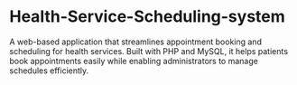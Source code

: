 # Health-Service-Scheduling-system
A web-based application that streamlines appointment booking and scheduling for health services. Built with PHP and MySQL, it helps patients book appointments easily while enabling administrators to manage schedules efficiently.
